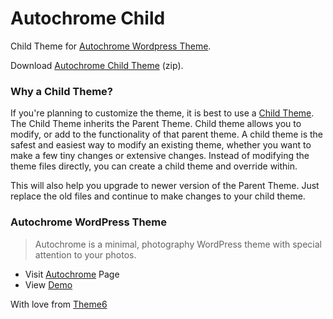 Autochrome Child
================

Child Theme for [Autochrome Wordpress Theme](http://theme6.com/autochrome/).

Download [Autochrome Child Theme](http://downloads.theme6.com/autochrome-child.zip) (zip).

### Why a Child Theme?

If you're planning to customize the theme, it is best to use a [Child Theme](http://codex.WordPress.org/Child_Themes). The Child Theme inherits the Parent Theme. Child theme allows you to modify, or add to the functionality of that parent theme. A child theme is the safest and easiest way to modify an existing theme, whether you want to make a few tiny changes or extensive changes. Instead of modifying the theme files directly, you can create a child theme and override within.

This will also help you upgrade to newer version of the Parent Theme. Just replace the old files and continue to make changes to your child theme.

### Autochrome WordPress Theme

> Autochrome is a minimal, photography WordPress theme with special attention to your photos.

* Visit [Autochrome](http://theme6.com/autochrome/) Page
* View [Demo](http://demo-wp.theme6.com/autochrome/)

With love from [Theme6](http://theme6.com/)